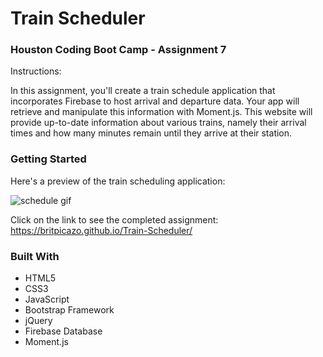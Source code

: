 # Train Scheduler

### Houston Coding Boot Camp - Assignment 7

Instructions: 

In this assignment, you'll create a train schedule application that incorporates Firebase to host arrival and departure data. Your app will retrieve and manipulate this information with Moment.js. This website will provide up-to-date information about various trains, namely their arrival times and how many minutes remain until they arrive at their station.

### Getting Started

Here's a preview of the train scheduling application:

![](https://media.giphy.com/media/xT9IghmV1Yh7QpTugg/giphy.gif "schedule gif")

Click on the link to see the completed assignment:  
https://britpicazo.github.io/Train-Scheduler/


### Built With

* HTML5
* CSS3
* JavaScript
* Bootstrap Framework
* jQuery 
* Firebase Database
* Moment.js